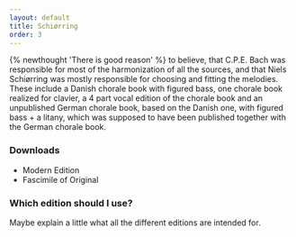 ```yaml
---
layout: default
title: Schiørring
order: 3
---
```


{% newthought 'There is good reason' %} to believe, that C.P.E. Bach was responsible for most of the harmonization of all the sources, and that Niels Schiørring was mostly responsible for choosing and fitting the melodies. These include a Danish chorale book with figured bass, one chorale book realized for clavier, a 4 part vocal edition of the chorale book and an unpublished German chorale book, based on the Danish one, with figured bass + a litany, which was supposed to have been published together with the German chorale book.

### Downloads
- Modern Edition
- Fascimile of Original

### Which edition should I use?
Maybe explain a little what all the different editions are intended for.